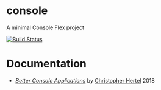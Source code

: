 # console
A minimal Console Flex project

[![Build Status](https://travis-ci.org/symfony-flex-demo/console.svg?branch=master)](https://travis-ci.org/symfony-flex-demo/console)

# Documentation
* [*Better Console Applications*](https://speakerdeck.com/el_stoffel/better-console-applications) by [Christopher Hertel](https://speakerdeck.com/el_stoffel) 2018
